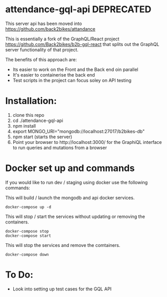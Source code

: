 # attendance-gql-api DEPRECATED
This server api has been moved into https://github.com/back2bikes/attandance

This is essentially a fork of the GraphQL/React project https://github.com/Back2bikes/b2b-gql-react that splits out the GraphQL server functionality of that project.

The benefits of this approach are:
- Its easier to work on the Front and the Back end oin parallel
- It's easier to containerise the back end
- Test scripts in the project can focus soley on API testing 

# Installation:
1) clone this repo
2) cd ./attendance-gql-api
3) npm install
4) export MONGO_URI="mongodb://localhost:27017/b2bikes-db" 
5) npm start (starts the server)
6) Point your browser to http://localhost:3000/ for the GraphiQL interface to run queries and mutations from a browser

# Docker set up and commands
If you would like to run dev / staging using docker use the following commands:

This will build / launch the mongodb and api docker services.
```
docker-compose up -d
```

This will stop / start the services without updating or removing the containers.
```
docker-compose stop
docker-compose start
```

This will stop the services and remove the comtainers.
```
docker-compose down
```

# To Do:
- Look into setting up test cases for the GQL API

